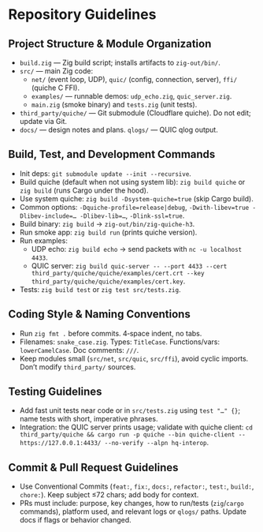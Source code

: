 # Repository Guidelines

## Project Structure & Module Organization
- `build.zig` — Zig build script; installs artifacts to `zig-out/bin/`.
- `src/` — main Zig code:
  - `net/` (event loop, UDP), `quic/` (config, connection, server), `ffi/` (quiche C FFI).
  - `examples/` — runnable demos: `udp_echo.zig`, `quic_server.zig`.
  - `main.zig` (smoke binary) and `tests.zig` (unit tests).
- `third_party/quiche/` — Git submodule (Cloudflare quiche). Do not edit; update via Git.
- `docs/` — design notes and plans.  `qlogs/` — QUIC qlog output.

## Build, Test, and Development Commands
- Init deps: `git submodule update --init --recursive`.
- Build quiche (default when not using system lib): `zig build quiche` or `zig build` (runs Cargo under the hood).
- Use system quiche: `zig build -Dsystem-quiche=true` (skip Cargo build).
- Common options: `-Dquiche-profile=release|debug`, `-Dwith-libev=true -Dlibev-include=… -Dlibev-lib=…`, `-Dlink-ssl=true`.
- Build binary: `zig build` → `zig-out/bin/zig-quiche-h3`.
- Run smoke app: `zig build run` (prints quiche version).
- Run examples:
  - UDP echo: `zig build echo` → send packets with `nc -u localhost 4433`.
  - QUIC server: `zig build quic-server -- --port 4433 --cert third_party/quiche/quiche/examples/cert.crt --key third_party/quiche/quiche/examples/cert.key`.
- Tests: `zig build test` or `zig test src/tests.zig`.

## Coding Style & Naming Conventions
- Run `zig fmt .` before commits. 4‑space indent, no tabs.
- Filenames: `snake_case.zig`. Types: `TitleCase`. Functions/vars: `lowerCamelCase`. Doc comments: `///`.
- Keep modules small (`src/net`, `src/quic`, `src/ffi`), avoid cyclic imports. Don’t modify `third_party/` sources.

## Testing Guidelines
- Add fast unit tests near code or in `src/tests.zig` using `test "…" {}`; name tests with short, imperative phrases.
- Integration: the QUIC server prints usage; validate with quiche client:
  `cd third_party/quiche && cargo run -p quiche --bin quiche-client -- https://127.0.0.1:4433/ --no-verify --alpn hq-interop`.

## Commit & Pull Request Guidelines
- Use Conventional Commits (`feat:`, `fix:`, `docs:`, `refactor:`, `test:`, `build:`, `chore:`). Keep subject ≤72 chars; add body for context.
- PRs must include: purpose, key changes, how to run/tests (`zig`/`cargo` commands), platform used, and relevant logs or `qlogs/` paths. Update docs if flags or behavior changed.
